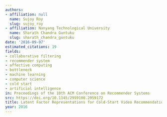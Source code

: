 ```yaml
---
authors:
- affiliation: null
  name: Sujoy Roy
  slug: sujoy_roy
- affiliation: Nanyang Technological University
  name: Sharath Chandra Guntuku
  slug: sharath_chandra_guntuku
date: '2016-09-07'
estimated_citations: 19
fields:
- collaborative filtering
- recommender system
- affective computing
- bottleneck
- machine learning
- computer science
- cold start
- artificial intelligence
in: Proceedings of the 10th ACM Conference on Recommender Systems
src: https://doi.org/10.1145/2959100.2959172
title: Latent Factor Representations for Cold-Start Video Recommendation
year: 2016
---
```

